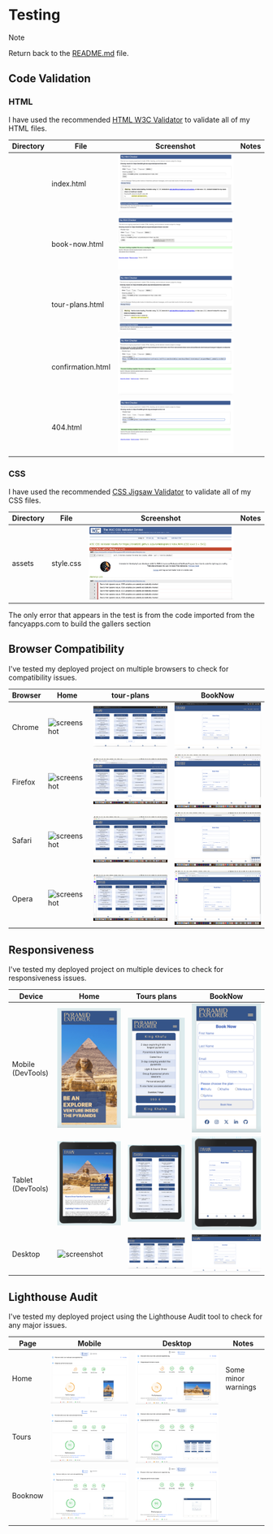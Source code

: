 # Testing

> [!NOTE]  
> Return back to the [README.md](README.md) file.


## Code Validation

### HTML

I have used the recommended [HTML W3C Validator](https://validator.w3.org) to validate all of my HTML files.

| Directory | File | Screenshot | Notes |
| --- | --- | --- | --- |
|  | index.html | ![screenshot](documentation/validation/path-to-screenshot.png) | |
|  | book-now.html | ![screenshot](documentation/validation/path-to-screenshot-b.png) | |
|  | tour-plans.html | ![screenshot](documentation/validation/path-to-screenshot-t.png) | |
|  | confirmation.html | ![screenshot](documentation/validation/path-to-screenshot-c.png) | |
|  | 404.html | ![screenshot](documentation/validation/path-to-screenshot-4.png) | |

### CSS

I have used the recommended [CSS Jigsaw Validator](https://jigsaw.w3.org/css-validator) to validate all of my CSS files.

| Directory | File | Screenshot | Notes |
| --- | --- | --- | --- |
| assets | style.css | ![screenshot](documentation/validation/css-v-index.png) | |

The only error that appears in the test is from the code imported from the fancyapps.com to build the gallers section 

## Browser Compatibility

I've tested my deployed project on multiple browsers to check for compatibility issues.

| Browser | Home | tour-plans | BookNow |
| --- | --- | --- | --- |
| Chrome | ![screenshot](documentation/validation/chrome.png) | ![screenshot](documentation/validation/chrome2.png) | ![screenshot](documentation/validation/chrome3.png) | ![screenshot](documentation/validation/chrome4.png) |
| Firefox | ![screenshot](documentation/validation/firefox.png) | ![screenshot](documentation/validation/firefox2.png) | ![screenshot](documentation/validation/firefox3.png) | ![screenshot](documentation/validation/firefox4.png) | Works as expected |
| Safari | ![screenshot](documentation/validation/safari.png) | ![screenshot](documentation/validation/safari2.png) | ![screenshot](documentation/validation/safari3.png) | ![screenshot](documentation/validation/safari4.png) | Minor CSS differences |
| Opera | ![screenshot](documentation/validation/opera.png) | ![screenshot](documentation/validation/opera2.png) | ![screenshot](documentation/validation/opera3.png) | ![screenshot](documentation/validation/opera4.png) | Minor differences |

## Responsiveness

I've tested my deployed project on multiple devices to check for responsiveness issues.

| Device | Home | Tours plans | BookNow |
| --- | --- | --- | --- |
| Mobile (DevTools) | ![screenshot](documentation/validation/mob1.png) | ![screenshot](documentation/validation/mob2.png) | ![screenshot](documentation/validation/mob4.png) | ![screenshot](documentation/validation/mob5.png) |
| Tablet (DevTools) | ![screenshot](documentation/validation/tab-1.png) | ![screenshot](documentation/validation/tab-2.png) | ![screenshot](documentation/validation/tab-3.png) | ![screenshot](documentation/validation/tab-4.png) |
| Desktop | ![screenshot](documentation/validation/chrome.png) | ![screenshot](documentation/validation/chrome2.png) | ![screenshot](documentation/validation/chrome3.png) | ![screenshot](documentation/validation/chrome4.png)  |

## Lighthouse Audit

I've tested my deployed project using the Lighthouse Audit tool to check for any major issues.

| Page | Mobile | Desktop | Notes |
| --- | --- | --- | --- |
| Home | ![screenshot](documentation/testing/home-M.png) | ![screenshot](documentation/testing/home-D.png) | Some minor warnings |
| Tours | ![screenshot](documentation/testing/tour-M.png) | ![screenshot](documentation/testing/tour-D.png) | |
| Booknow | ![screenshot](documentation/testing/book-M.png) | ![screenshot](documentation/testing/book-D.png) | |

